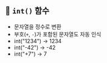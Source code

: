 ## 🔹 `int()` 함수
- 문자열을 정수로 변환
- 부호(`+`, `-`)가 포함된 문자열도 자동 인식
- int("1234") → 1234
- int("-42") → -42
- int("+7") → 7

